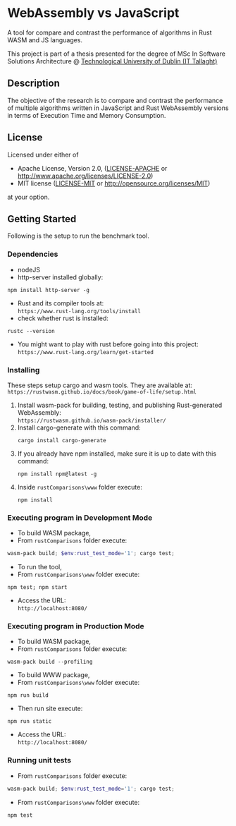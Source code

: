 # WebAssembly vs JavaScript

A tool for compare and contrast the performance of algorithms in Rust WASM and JS languages.

This project is part of a thesis presented for the degree of MSc In Software Solutions Architecture @ [Technological University of Dublin (IT Tallaght)](https://www.it-tallaght.ie)

## Description

The objective of the research is to compare and contrast the performance of multiple algorithms written in JavaScript and Rust WebAssembly versions in terms of Execution Time and Memory Consumption.

## License

Licensed under either of

 * Apache License, Version 2.0, ([LICENSE-APACHE](LICENSE-APACHE) or http://www.apache.org/licenses/LICENSE-2.0)
 * MIT license ([LICENSE-MIT](LICENSE-MIT) or http://opensource.org/licenses/MIT)

at your option.

## Getting Started

Following is the setup to run the benchmark tool.

### Dependencies

* nodeJS
* http-server installed globally:
```
npm install http-server -g
```
* Rust and its compiler tools at:  
`https://www.rust-lang.org/tools/install`
* check whether rust is installed:
```
rustc --version
```
* You might want to play with rust before going into this project:  
`https://www.rust-lang.org/learn/get-started`


### Installing

These steps setup cargo and wasm tools. They are available at:  
`https://rustwasm.github.io/docs/book/game-of-life/setup.html`

1. Install wasm-pack for building, testing, and publishing Rust-generated WebAssembly:  
`https://rustwasm.github.io/wasm-pack/installer/`
1. Install cargo-generate with this command:
    ```
    cargo install cargo-generate
    ```
1. If you already have npm installed, make sure it is up to date with this command:
    ```
    npm install npm@latest -g
    ```
1. Inside `rustComparisons\www` folder execute:
    ```
    npm install
    ```

### Executing program in Development Mode

* To build WASM package,
* From `rustComparisons` folder execute:
```powershell
wasm-pack build; $env:rust_test_mode='1'; cargo test;
```
* To run the tool,
* From `rustComparisons\www` folder execute:
```
npm test; npm start
```
* Access the URL:  
`http://localhost:8080/`

### Executing program in Production Mode

* To build WASM package,
* From `rustComparisons` folder execute:
```
wasm-pack build --profiling
```
* To build WWW package,
* From `rustComparisons\www` folder execute:
```
npm run build
```
* Then run site execute:
```
npm run static
```
* Access the URL:  
`http://localhost:8080/`

### Running unit tests

* From `rustComparisons` folder execute:
```powershell
wasm-pack build; $env:rust_test_mode='1'; cargo test;
```
* From `rustComparisons\www` folder execute:
```
npm test
```